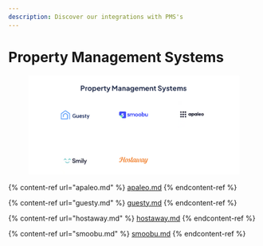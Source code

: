 ```yaml
---
description: Discover our integrations with PMS's
---
```


# Property Management Systems

<figure><img src="../../../.gitbook/assets/image (107).png" alt=""><figcaption></figcaption></figure>

{% content-ref url="apaleo.md" %}
[apaleo.md](apaleo.md)
{% endcontent-ref %}

{% content-ref url="guesty.md" %}
[guesty.md](guesty.md)
{% endcontent-ref %}

{% content-ref url="hostaway.md" %}
[hostaway.md](hostaway.md)
{% endcontent-ref %}

{% content-ref url="smoobu.md" %}
[smoobu.md](smoobu.md)
{% endcontent-ref %}
